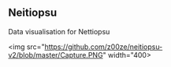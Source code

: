 ## Neitiopsu
Data visualisation for Nettiopsu

<img src="https://github.com/z00ze/neitiopsu-v2/blob/master/Capture.PNG" width="400>
